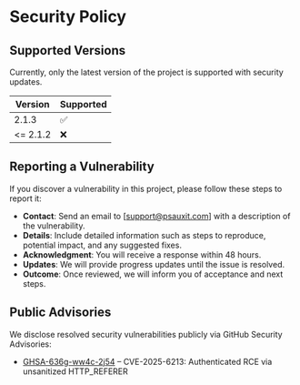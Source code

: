 # Security Policy

## Supported Versions

Currently, only the latest version of the project is supported with security updates.

| Version | Supported |
|---------|-----------|
| 2.1.3   | ✅         |
| <= 2.1.2| ❌         |

## Reporting a Vulnerability

If you discover a vulnerability in this project, please follow these steps to report it:

- **Contact**: Send an email to [support@psauxit.com] with a description of the vulnerability.
- **Details**: Include detailed information such as steps to reproduce, potential impact, and any suggested fixes.
- **Acknowledgment**: You will receive a response within 48 hours.
- **Updates**: We will provide progress updates until the issue is resolved.
- **Outcome**: Once reviewed, we will inform you of acceptance and next steps.

## Public Advisories

We disclose resolved security vulnerabilities publicly via GitHub Security Advisories:

- [GHSA-636g-ww4c-2j54](https://github.com/psaux-it/nginx-fastcgi-cache-purge-and-preload/security/advisories/GHSA-636g-ww4c-2j54) – CVE-2025-6213: Authenticated RCE via unsanitized HTTP_REFERER
